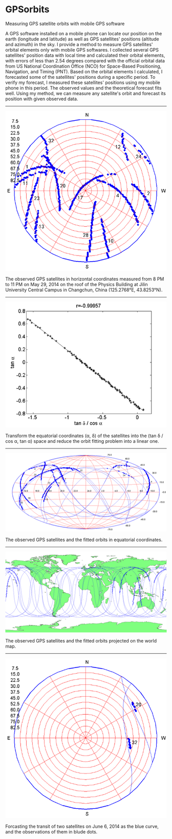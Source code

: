 # GPSorbits

Measuring GPS satellite orbits with mobile GPS software

A GPS software installed on a mobile phone can locate our position on the earth (longitude and latitude) as well as GPS satellites' positions (altitude and azimuth) in the sky. I provide a method to measure GPS satellites' orbital elements only with mobile GPS softwares. I collected several GPS satellites' position data with local time and calculated their orbital elements, with errors of less than 2.54 degrees compared with the official orbital data from US National Coordination Office (NCO) for Space-Based Positioning, Navigation, and Timing (PNT). Based on the orbital elements I calculated, I forecasted some of the satellites' positions during a specific period. To verify my forecast, I measured these satellites' positions using my mobile phone in this period. The observed values and the theoretical forecast fits well. Using my method, we can measure any satellite's orbit and forecast its position with given observed data.

---

![](results/data-number.png?raw=true)

The observed GPS satellites in horizontal coordinates measured from 8 PM to 11 PM on May 29, 2014 on the roof of the Physics Building at Jilin University Central Campus in Changchun, China (125.2768°E, 43.8253°N).

---

![](results/fit4.png?raw=true)

Transform the equatorial coordinates (α, δ) of the satellites into the (tan δ / cos α, tan α) space and reduce the orbit fitting problem into a linear one.

---

![](results/sphfit-number.png?raw=true)

The observed GPS satellites and the fitted orbits in equatorial coordinates.

---

![](results/earthall-number.png?raw=true)

The observed GPS satellites and the fitted orbits projected on the world map.

---

![](results/forecast-number.png?raw=true)

Forcasting the transit of two satellites on June 6, 2014 as the blue curve, and the observations of them in blude dots.

